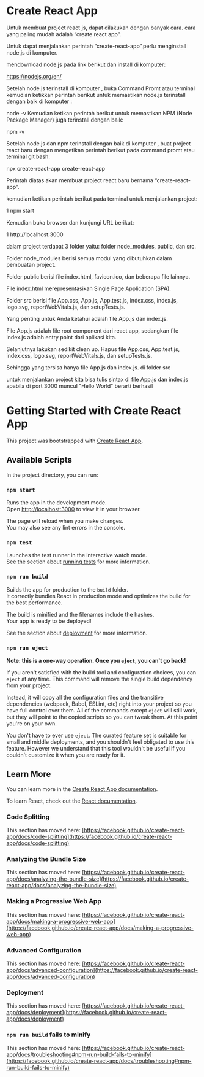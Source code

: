 # Create React App
Untuk membuat project react js, dapat dilakukan dengan banyak cara. cara yang paling mudah adalah “create react app”.

Untuk dapat menjalankan perintah “create-react-app”,perlu menginstall node.js di komputer.

mendownload node.js pada link berikut dan install di komputer:

https://nodejs.org/en/

Setelah node.js terinstall di komputer , buka Command Promt atau terminal kemudian ketikkan perintah berikut untuk memastikan node.js terinstall dengan baik di komputer :

node -v Kemudian ketikan perintah berikut untuk memastikan NPM (Node Package Manager) juga terinstall dengan baik:

npm -v

Setelah node.js dan npm terinstall dengan baik di komputer , buat project react baru dengan mengetikan perintah berikut pada command promt atau terminal git bash:

npx create-react-app create-react-app

Perintah diatas akan membuat project react baru bernama “create-react-app”.

kemudian ketikan perintah berikut pada terminal untuk menjalankan project:

1 npm start

Kemudian buka browser dan kunjungi URL berikut:

1 http://localhost:3000

 dalam project terdapat 3 folder yaitu: folder node_modules, public, dan src.

Folder node_modules berisi semua modul yang dibutuhkan dalam pembuatan project.

Folder public berisi file index.html, favicon.ico, dan beberapa file lainnya.

File index.html merepresentasikan Single Page Application (SPA).

Folder src berisi file App.css, App.js, App.test.js, index.css, index.js, logo.svg, reportWebVitals.js, dan setupTests.js.

Yang penting untuk Anda ketahui adalah file App.js dan index.js.

File App.js adalah file root component dari react app, sedangkan file index.js adalah entry point dari aplikasi kita.

Selanjutnya lakukan sedikit clean up. Hapus file App.css, App.test.js, index.css, logo.svg, reportWebVitals.js, dan setupTests.js.

Sehingga yang tersisa hanya file App.js dan index.js. di folder src

untuk menjalankan project kita bisa tulis sintax di file App.js dan index.js
apabila di port 3000 muncul "Hello World" berarti berhasil

# Getting Started with Create React App

This project was bootstrapped with [Create React App](https://github.com/facebook/create-react-app).

## Available Scripts

In the project directory, you can run:

### `npm start`

Runs the app in the development mode.\
Open [http://localhost:3000](http://localhost:3000) to view it in your browser.

The page will reload when you make changes.\
You may also see any lint errors in the console.

### `npm test`

Launches the test runner in the interactive watch mode.\
See the section about [running tests](https://facebook.github.io/create-react-app/docs/running-tests) for more information.

### `npm run build`

Builds the app for production to the `build` folder.\
It correctly bundles React in production mode and optimizes the build for the best performance.

The build is minified and the filenames include the hashes.\
Your app is ready to be deployed!

See the section about [deployment](https://facebook.github.io/create-react-app/docs/deployment) for more information.

### `npm run eject`

**Note: this is a one-way operation. Once you `eject`, you can't go back!**

If you aren't satisfied with the build tool and configuration choices, you can `eject` at any time. This command will remove the single build dependency from your project.

Instead, it will copy all the configuration files and the transitive dependencies (webpack, Babel, ESLint, etc) right into your project so you have full control over them. All of the commands except `eject` will still work, but they will point to the copied scripts so you can tweak them. At this point you're on your own.

You don't have to ever use `eject`. The curated feature set is suitable for small and middle deployments, and you shouldn't feel obligated to use this feature. However we understand that this tool wouldn't be useful if you couldn't customize it when you are ready for it.

## Learn More

You can learn more in the [Create React App documentation](https://facebook.github.io/create-react-app/docs/getting-started).

To learn React, check out the [React documentation](https://reactjs.org/).

### Code Splitting

This section has moved here: [https://facebook.github.io/create-react-app/docs/code-splitting](https://facebook.github.io/create-react-app/docs/code-splitting)

### Analyzing the Bundle Size

This section has moved here: [https://facebook.github.io/create-react-app/docs/analyzing-the-bundle-size](https://facebook.github.io/create-react-app/docs/analyzing-the-bundle-size)

### Making a Progressive Web App

This section has moved here: [https://facebook.github.io/create-react-app/docs/making-a-progressive-web-app](https://facebook.github.io/create-react-app/docs/making-a-progressive-web-app)

### Advanced Configuration

This section has moved here: [https://facebook.github.io/create-react-app/docs/advanced-configuration](https://facebook.github.io/create-react-app/docs/advanced-configuration)

### Deployment

This section has moved here: [https://facebook.github.io/create-react-app/docs/deployment](https://facebook.github.io/create-react-app/docs/deployment)

### `npm run build` fails to minify

This section has moved here: [https://facebook.github.io/create-react-app/docs/troubleshooting#npm-run-build-fails-to-minify](https://facebook.github.io/create-react-app/docs/troubleshooting#npm-run-build-fails-to-minify)
